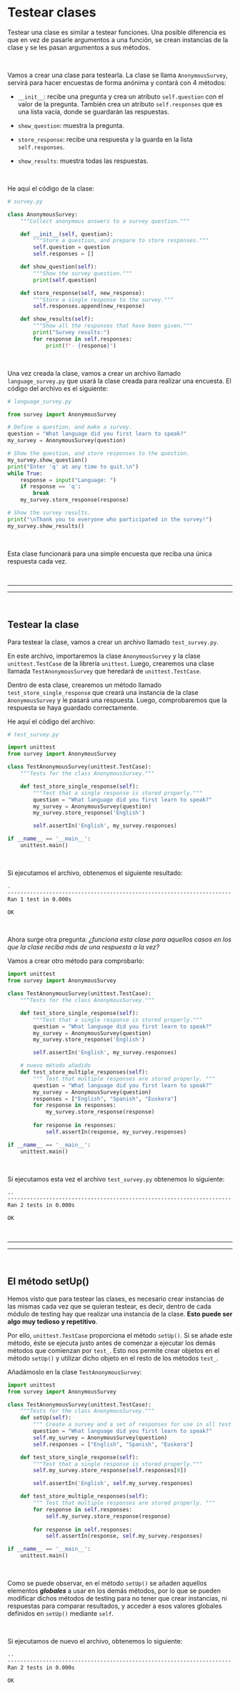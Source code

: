 # Testear clases

Testear una clase es similar a testear funciones. Una posible diferencia es que en vez de pasarle argumentos a una función, se crean instancias de la clase y se les pasan argumentos a sus métodos.

<br>

Vamos a crear una clase para testearla. La clase se llama `AnonymousSurvey`, servirá para hacer encuestas de forma anónima y contará con 4 métodos:

* `__init__`: recibe una pregunta y crea un atributo `self.question` con el valor de la pregunta. También crea un atributo `self.responses` que es una lista vacía, donde se guardarán las respuestas.

* `show_question`: muestra la pregunta.

* `store_response`: recibe una respuesta y la guarda en la lista `self.responses`.

* `show_results`: muestra todas las respuestas.

<br>

He aquí el código de la clase:

```python
# survey.py

class AnonymousSurvey:
    """Collect anonymous answers to a survey question."""

    def __init__(self, question):
        """Store a question, and prepare to store responses."""
        self.question = question
        self.responses = []

    def show_question(self):
        """Show the survey question."""
        print(self.question)

    def store_response(self, new_response):
        """Store a single response to the survey."""
        self.responses.append(new_response)

    def show_results(self):
        """Show all the responses that have been given."""
        print("Survey results:")
        for response in self.responses:
            print(f"- {response}")
```

<br>

Una vez creada la clase, vamos a crear un archivo llamado `language_survey.py` que usará la clase creada para realizar una encuesta. El código del archivo es el siguiente:

```python
# language_survey.py

from survey import AnonymousSurvey

# Define a question, and make a survey.
question = "What language did you first learn to speak?"
my_survey = AnonymousSurvey(question)

# Show the question, and store responses to the question.
my_survey.show_question()
print("Enter 'q' at any time to quit.\n")
while True:
    response = input("Language: ")
    if response == 'q':
        break
    my_survey.store_response(response)

# Show the survey results.
print("\nThank you to everyone who participated in the survey!")
my_survey.show_results()
```

<br>

Esta clase funcionará para una simple encuesta que reciba una única respuesta cada vez.


<br><hr>
<hr><br>


## Testear la clase

Para testear la clase, vamos a crear un archivo llamado `test_survey.py`.

En este archivo, importaremos la clase `AnonymousSurvey` y la clase `unittest.TestCase` de la librería `unittest`. Luego, crearemos una clase llamada `TestAnonymousSurvey` que heredará de `unittest.TestCase`.

Dentro de esta clase, crearemos un método llamado `test_store_single_response` que creará una instancia de la clase `AnonymousSurvey` y le pasará una respuesta. Luego, comprobaremos que la respuesta se haya guardado correctamente.

He aquí el código del archivo:

```python
# test_survey.py

import unittest
from survey import AnonymousSurvey

class TestAnonymousSurvey(unittest.TestCase):
    """Tests for the class AnonymousSurvey."""

    def test_store_single_response(self):
        """Test that a single response is stored properly."""
        question = "What language did you first learn to speak?"
        my_survey = AnonymousSurvey(question)
        my_survey.store_response('English')

        self.assertIn('English', my_survey.responses)

if __name__ == '__main__':
    unittest.main()
```

<br>

Si ejecutamos el archivo, obtenemos el siguiente resultado:

```bash
.
----------------------------------------------------------------------
Ran 1 test in 0.000s

OK
```

<br>

Ahora surge otra pregunta: *¿funciona esta clase para aquellos casos en los que la clase reciba más de una respuesta a la vez?*

Vamos a crear otro método para comprobarlo:

```python
import unittest
from survey import AnonymousSurvey

class TestAnonymousSurvey(unittest.TestCase):
    """Tests for the class AnonymousSurvey."""

    def test_store_single_response(self):
        """Test that a single response is stored properly."""
        question = "What language did you first learn to speak?"
        my_survey = AnonymousSurvey(question)
        my_survey.store_response('English')

        self.assertIn('English', my_survey.responses)

    # nuevo método añadido
    def test_store_multiple_responses(self):
        """ Test that multiple responses are stored properly. """
        question = "What language did you first learn to speak?"
        my_survey = AnonymousSurvey(question)
        responses = ["English", "Spanish", "Euskera"]
        for response in responses:
            my_survey.store_response(response)
        
        for response in responses:
            self.assertIn(response, my_survey.responses)

if __name__ == '__main__':
    unittest.main()
```

<br>

Si ejecutamos esta vez el archivo `test_survey.py` obtenemos lo siguiente:

```bash
..
----------------------------------------------------------------------
Ran 2 tests in 0.000s

OK
```


<br><hr>
<hr><br>


## El método setUp()

Hemos visto que para testear las clases, es necesario crear instancias de las mismas cada vez que se quieran testear, es decir, dentro de cada módulo de testing hay que realizar una instancia de la clase. **Esto puede ser algo muy tedioso y repetitivo**.

Por ello, `unittest.TestCase` proporciona el método `setUp()`. Si se añade este método, éste se ejecuta justo antes de comenzar a ejecutar los demás métodos que comienzan por `test_`. Esto nos permite crear objetos en el método `setUp()` y utilizar dicho objeto en el resto de los métodos `test_`.

Añadámoslo en la clase `TestAnonymousSurvey`:

```python
import unittest
from survey import AnonymousSurvey

class TestAnonymousSurvey(unittest.TestCase):
    """Tests for the class AnonymousSurvey."""
    def setUp(self):
        """ Create a survey and a set of responses for use in all test methods. """
        question = "What language did you first learn to speak?"
        self.my_survey = AnonymousSurvey(question)
        self.responses = ["English", "Spanish", "Euskera"]

    def test_store_single_response(self):
        """Test that a single response is stored properly."""
        self.my_survey.store_response(self.responses[0])

        self.assertIn('English', self.my_survey.responses)

    def test_store_multiple_responses(self):
        """ Test that multiple responses are stored properly. """
        for response in self.responses:
            self.my_survey.store_response(response)
        
        for response in self.responses:
            self.assertIn(response, self.my_survey.responses)

if __name__ == '__main__':
    unittest.main()
```

<br>

Como se puede observar, en el método `setUp()` se añaden aquellos elementos ***globales*** a usar en los demás métodos, por lo que se pueden modificar dichos métodos de testing para no tener que crear instancias, ni respuestas para comparar resultados, y acceder a esos valores globales definidos en `setUp()` mediante `self`.

<br>

Si ejecutamos de nuevo el archivo, obtenemos lo siguiente:

```bash
..
----------------------------------------------------------------------    
Ran 2 tests in 0.000s

OK
```